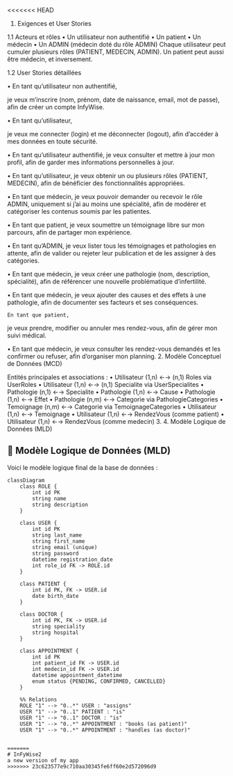 <<<<<<< HEAD
1. Exigences et User Stories

1.1 Acteurs et rôles
• 	Un utilisateur non authentifié
• 	Un patient
• 	Un médecin
• 	Un ADMIN (médecin doté du rôle ADMIN)
Chaque utilisateur peut cumuler plusieurs rôles (PATIENT, MEDECIN, ADMIN). Un patient peut aussi être médecin, et inversement.

1.2 User Stories détaillées

• 	En tant qu’utilisateur non authentifié,

je veux m’inscrire (nom, prénom, date de naissance, email, mot de passe),
afin de créer un compte InfyWise.

• 	En tant qu’utilisateur,

je veux me connecter (login) et me déconnecter (logout),
afin d’accéder à mes données en toute sécurité.

• 	En tant qu’utilisateur authentifié,
je veux consulter et mettre à jour mon profil,
afin de garder mes informations personnelles à jour.

• 	En tant qu’utilisateur,
je veux obtenir un ou plusieurs rôles (PATIENT, MEDECIN),
afin de bénéficier des fonctionnalités appropriées.

• 	En tant que médecin,
je veux pouvoir demander ou recevoir le rôle ADMIN,
uniquement si j’ai au moins une spécialité,
afin de modérer et catégoriser les contenus soumis par les patientes.

• 	En tant que patient,
je veux soumettre un témoignage libre sur mon parcours,
afin de partager mon expérience.

• 	En tant qu’ADMIN,
je veux lister tous les témoignages et pathologies en attente,
afin de valider ou rejeter leur publication et de les assigner à des catégories.

• 	En tant que médecin,
je veux créer une pathologie (nom, description, spécialité),
afin de référencer une nouvelle problématique d’infertilité.

• 	En tant que médecin,
je veux ajouter des causes et des effets à une pathologie,
afin de documenter ses facteurs et ses conséquences.

 	En tant que patient,
je veux prendre, modifier ou annuler mes rendez-vous,
afin de gérer mon suivi médical.

• 	En tant que médecin,
je veux consulter les rendez-vous demandés et les confirmer ou refuser,
afin d’organiser mon planning.
2. 
Modèle Conceptuel de Données (MCD)

Entités principales et associations :
• 	Utilisateur (1,n) ←→ (n,1) Roles via UserRoles
• 	Utilisateur (1,n) ←→ (n,1) Specialite via UserSpecialites
• 	Pathologie (n,1) ←→ Specialite
• 	Pathologie (1,n) ←→ Cause
• 	Pathologie (1,n) ←→ Effet
• 	Pathologie (n,m) ←→ Categorie via PathologieCategories
• 	Temoignage (n,m) ←→ Categorie via TemoignageCategories
• 	Utilisateur (1,n) ←→ Temoignage
• 	Utilisateur (1,n) ←→ RendezVous (comme patient)
• 	Utilisateur (1,n) ←→ RendezVous (comme medecin)
3. 
4. Modèle Logique de Données (MLD)
## 📌 Modèle Logique de Données (MLD)

Voici le modèle logique final de la base de données :

```mermaid
classDiagram
    class ROLE {
        int id PK
        string name
        string description
    }

    class USER {
        int id PK
        string last_name
        string first_name
        string email (unique)
        string password
        datetime registration_date
        int role_id FK -> ROLE.id
    }

    class PATIENT {
        int id PK, FK -> USER.id
        date birth_date
    }

    class DOCTOR {
        int id PK, FK -> USER.id
        string speciality
        string hospital
    }

    class APPOINTMENT {
        int id PK
        int patient_id FK -> USER.id
        int medecin_id FK -> USER.id
        datetime appointment_datetime
        enum status {PENDING, CONFIRMED, CANCELLED}
    }

    %% Relations
    ROLE "1" --> "0..*" USER : "assigns"
    USER "1" --> "0..1" PATIENT : "is"
    USER "1" --> "0..1" DOCTOR : "is"
    USER "1" --> "0..*" APPOINTMENT : "books (as patient)"
    USER "1" --> "0..*" APPOINTMENT : "handles (as doctor)"


=======
# InFyWise2
a new version of my app
>>>>>>> 23c623577e9c710aa30345fe6ff60e2d572096d9
